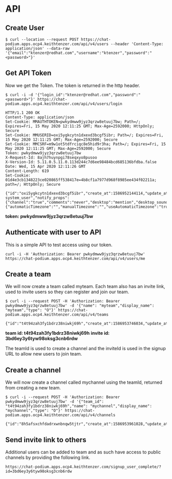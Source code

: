 # API

## Create User

```$ curl --location --request POST https://chat-podium.apps.ocp4.keithtenzer.com/api/v4/users --header 'Content-Type: application/json' --data-raw '{"email":"ktenzer@redhat.com","username":"ktenzer","password":"<password>"}'```

## Get API Token
Now we get the Token. The token is returned in the http header.

```$ curl -i -d '{"login_id":"ktenzer@redhat.com","password":"<password>"}' https://chat-podium.apps.ocp4.keithtenzer.com/api/v4/users/login```

```
HTTP/1.1 200 OK
Content-Type: application/json
Set-Cookie: MMAUTHTOKEN=pwkydmww9jyz3qrzw8etuuj7bw; Path=/; Expires=Fri, 15 May 2020 12:11:25 GMT; Max-Age=2592000; HttpOnly; Secure
Set-Cookie: MMUSERID=oxi5ygkcytn1dxexd3bcgf5ibr; Path=/; Expires=Fri, 15 May 2020 12:11:25 GMT; Max-Age=2592000; Secure
Set-Cookie: MMCSRF=m9w1ot5tdfrciqc8e5hid9r3ha; Path=/; Expires=Fri, 15 May 2020 12:11:25 GMT; Max-Age=2592000; Secure
Token: pwkydmww9jyz3qrzw8etuuj7bw
X-Request-Id: 8ajh7huynpgi78seqxyo8pusoo
X-Version-Id: 5.11.0.5.11.0.113d244c7d6ee98484bcd685136bfdba.false
Date: Wed, 15 Apr 2020 12:11:26 GMT
Content-Length: 619
Set-Cookie: 01d4e3cb1348223ce020865ff538417e=4b8cf1a7977d968f8985ee434f02211a; path=/; HttpOnly; Secure
```

```
{"id":"oxi5ygkcytn1dxexd3bcgf5ibr","create_at":1586952144114,"update_at":1586952144114,"delete_at":0,"username":"ktenzer","auth_data":"","auth_service":"","email":"ktenzer@redhat.com","nickname":"","first_name":"","last_name":"","position":"","roles":"system_admin system_user","notify_props":{"channel":"true","comments":"never","desktop":"mention","desktop_sound":"true","email":"true","first_name":"false","mention_keys":"ktenzer,@ktenzer","push":"mention","push_status":"away"},"last_password_update":1586952144114,"locale":"en","timezone":{"automaticTimezone":"","manualTimezone":"","useAutomaticTimezone":"true"}}
```

**token: pwkydmww9jyz3qrzw8etuuj7bw**

## Authenticate with user to API
This is a simple API to test access using our token.

```curl -i -H 'Authorization: Bearer pwkydmww9jyz3qrzw8etuuj7bw' https://chat-podium.apps.ocp4.keithtenzer.com/api/v4/users/me```

## Create a team
We will now create a team called myteam. Each team also has an invite link, used to invite users so they can register and join our team.

```$ curl -i --request POST -H 'Authorization: Bearer pwkydmww9jyz3qrzw8etuuj7bw' -d '{"name": "myteam","display_name": "myteam","type": "O"}' https://chat-podium.apps.ocp4.keithtenzer.com/api/v4/teams```

```
{"id":"t4t94zah3fy1bdrz38niwkj69h","create_at":1586953746034,"update_at":1586953746034,"delete_at":0,"display_name":"myteam","name":"myteam","description":"","email":"ktenzer@redhat.com","type":"O","company_name":"","allowed_domains":"","invite_id":"3bd6ey3y6tyw98oksg3cnb6rdw","allow_open_invite":false,"scheme_id":null,"group_constrained":null}
```

**team id: t4t94zah3fy1bdrz38niwkj69h**
**invite id: 3bd6ey3y6tyw98oksg3cnb6rdw**

The teamId is used to create a channel and the inviteId is used in the signup URL to allow new users to join team.

## Create a channel
We will now create a channel called mychannel using the teamId, returned from creating a new team.

```$ curl -i --request POST -H 'Authorization: Bearer pwkydmww9jyz3qrzw8etuuj7bw' -d '{"team_id": "t4t94zah3fy1bdrz38niwkj69h","name": "mychannel","display_name": "mychannel","type": "O"}' https://chat-podium.apps.ocp4.keithtenzer.com/api/v4/channels```

```
{"id":"8h5afsxchfdadrxwnbnqw5tjtr","create_at":1586953961028,"update_at":1586953961028,"delete_at":0,"team_id":"t4t94zah3fy1bdrz38niwkj69h","type":"O","display_name":"mychannel","name":"mychannel","header":"","purpose":"","last_post_at":0,"total_msg_count":0,"extra_update_at":0,"creator_id":"oxi5ygkcytn1dxexd3bcgf5ibr","scheme_id":null,"props":null,"group_constrained":null}
```

## Send invite link to others
Additional users can be added to team and as such have access to public channels by providing the following link.

```https://chat-podium.apps.ocp4.keithtenzer.com/signup_user_complete/?id=3bd6ey3y6tyw98oksg3cnb6rdw```
